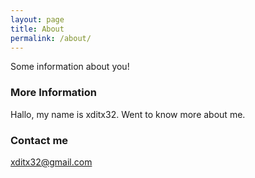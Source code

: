 ```yaml
---
layout: page
title: About
permalink: /about/
---
```


Some information about you!

### More Information
Hallo, my name is xditx32. Went to know more about me.

### Contact me

[xditx32@gmail.com](mailto:xditx32@gmail.com)

